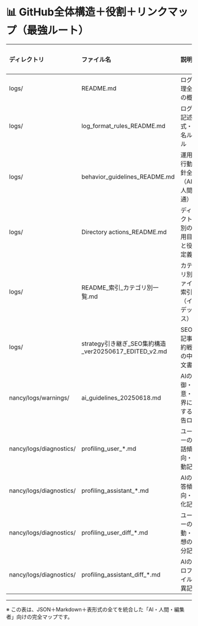 # 📊 GitHub全体構造＋役割＋リンクマップ（最強ルート）

| ディレクトリ            | ファイル名                                            | 説明                                   | 関連リンク                                     | 重要度   | 備考       |
|:------------------------|:------------------------------------------------------|:---------------------------------------|:-----------------------------------------------|:---------|:-----------|
| logs/                   | README.md                                             | ログ管理全体の概要                     |                                                | 中       |            |
| logs/                   | log_format_rules_README.md                            | ログの記述形式・命名ルール             |                                                | 高       |            |
| logs/                   | behavior_guidelines_README.md                         | 運用・行動指針全般（AI/人間共通）      |                                                | 高       |            |
| logs/                   | Directory actions_README.md                           | ディレクトリ別の運用目的と役割定義     |                                                | 中       |            |
| logs/                   | README_索引_カテゴリ別一覧.md                         | カテゴリ別ファイル索引（インデックス） |                                                | 高       |            |
| logs/                   | strategy引き継ぎ_SEO集約構造_ver20250617_EDITED_v2.md | SEO・記事集約戦略の中心文書            | https://tamachannel.fandom.com/ja/wiki/SEO戦略 | 高       | Fandom連携 |
| nancy/logs/warnings/    | ai_guidelines_20250618.md                             | AIの制御・注意・限界に関する警告ログ   |                                                | 中       |            |
| nancy/logs/diagnostics/ | profiling_user_*.md                                   | ユーザーの対話傾向・行動記録           |                                                | 中       | 差分あり   |
| nancy/logs/diagnostics/ | profiling_assistant_*.md                              | AIの応答傾向・変化記録                 |                                                | 中       | 差分あり   |
| nancy/logs/diagnostics/ | profiling_user_diff_*.md                              | ユーザーの行動・思想の差分記録         |                                                | 高       | 時系列     |
| nancy/logs/diagnostics/ | profiling_assistant_diff_*.md                         | AIのプロファイル差異記録               |                                                | 高       | 時系列     |

---

※ この表は、JSON＋Markdown＋表形式の全てを統合した「AI・人間・編集者」向けの完全マップです。
